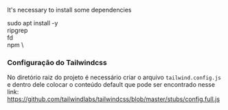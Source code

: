 It's necessary to install some dependencies

sudo apt install -y \
ripgrep \
fd \
npm \


### Configuração do Tailwindcss

No diretório raiz do projeto é necessário criar o arquivo `tailwind.config.js`
e dentro dele colocar o conteúdo default que pode ser encontrado nesse link:
https://github.com/tailwindlabs/tailwindcss/blob/master/stubs/config.full.js


